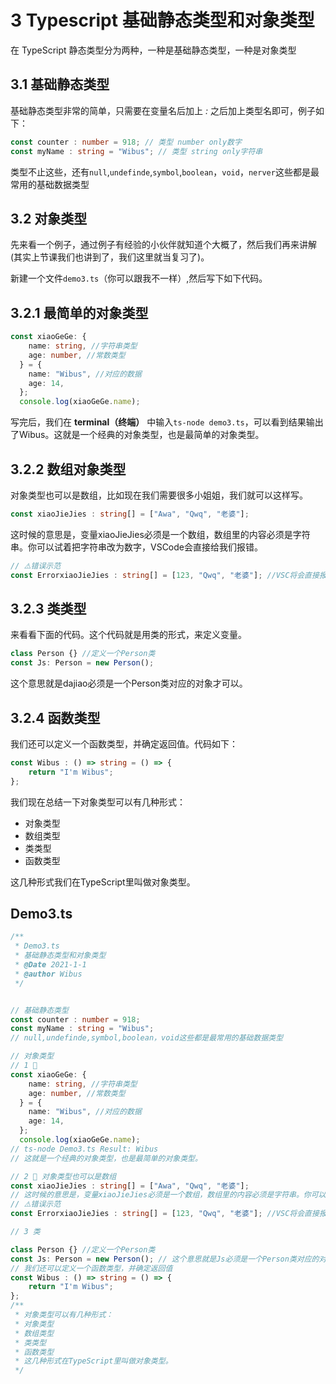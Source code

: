 # 3 Typescript 基础静态类型和对象类型

在 TypeScript 静态类型分为两种，一种是基础静态类型，一种是对象类型

## 3.1 基础静态类型

基础静态类型非常的简单，只需要在变量名后加上 *:* 之后加上类型名即可，例子如下：

```typescript
const counter : number = 918; // 类型 number only数字
const myName : string = "Wibus"; // 类型 string only字符串
```

类型不止这些，还有`null`,`undefinde`,`symbol`,`boolean`，`void`，`nerver`这些都是最常用的基础数据类型

## 3.2 对象类型

先来看一个例子，通过例子有经验的小伙伴就知道个大概了，然后我们再来讲解(其实上节课我们也讲到了，我们这里就当复习了)。

新建一个文件`demo3.ts`（你可以跟我不一样）,然后写下如下代码。

## 3.2.1 最简单的对象类型
```typescript
const xiaoGeGe: {
    name: string, //字符串类型
    age: number, //常数类型
  } = {
    name: "Wibus", //对应的数据
    age: 14,
  };
  console.log(xiaoGeGe.name);
```

写完后，我们在 **terminal（终端）** 中输入`ts-node demo3.ts`，可以看到结果输出了Wibus。这就是一个经典的对象类型，也是最简单的对象类型。

## 3.2.2 数组对象类型

对象类型也可以是数组，比如现在我们需要很多小姐姐，我们就可以这样写。

```typescript
const xiaoJieJies : string[] = ["Awa", "Qwq", "老婆"];
```

这时候的意思是，变量xiaoJieJies必须是一个数组，数组里的内容必须是字符串。你可以试着把字符串改为数字，VSCode会直接给我们报错。

```typescript
// ⚠️错误示范
const ErrorxiaoJieJies : string[] = [123, "Qwq", "老婆"]; //VSC将会直接报错
```

## 3.2.3 类类型

来看看下面的代码。这个代码就是用类的形式，来定义变量。

```typescript
class Person {} //定义一个Person类
const Js: Person = new Person();
```

这个意思就是dajiao必须是一个Person类对应的对象才可以。

## 3.2.4 函数类型

我们还可以定义一个函数类型，并确定返回值。代码如下：

```typescript
const Wibus : () => string = () => {
    return "I'm Wibus";
};
```

我们现在总结一下对象类型可以有几种形式：

- 对象类型
- 数组类型
- 类类型
- 函数类型

这几种形式我们在TypeScript里叫做对象类型。

## Demo3.ts

```typescript
/**
 * Demo3.ts
 * 基础静态类型和对象类型
 * @Date 2021-1-1
 * @author Wibus
 */


// 基础静态类型
const counter : number = 918;
const myName : string = "Wibus";
// null,undefinde,symbol,boolean，void这些都是最常用的基础数据类型

// 对象类型
// 1 🌰
const xiaoGeGe: {
    name: string, //字符串类型
    age: number, //常数类型
  } = {
    name: "Wibus", //对应的数据
    age: 14,
  };
  console.log(xiaoGeGe.name);
// ts-node Demo3.ts Result: Wibus
// 这就是一个经典的对象类型，也是最简单的对象类型。

// 2 🌰 对象类型也可以是数组
const xiaoJieJies : string[] = ["Awa", "Qwq", "老婆"]; 
// 这时候的意思是，变量xiaoJieJies必须是一个数组，数组里的内容必须是字符串。你可以试着把字符串改为数字，VSCode会直接给我们报错。
// ⚠️错误示范
const ErrorxiaoJieJies : string[] = [123, "Qwq", "老婆"]; //VSC将会直接报错

// 3 类

class Person {} //定义一个Person类
const Js: Person = new Person(); // 这个意思就是Js必须是一个Person类对应的对象才可以
// 我们还可以定义一个函数类型，并确定返回值
const Wibus : () => string = () => {
    return "I'm Wibus";
};
/**
 * 对象类型可以有几种形式：
 * 对象类型
 * 数组类型
 * 类类型
 * 函数类型
 * 这几种形式在TypeScript里叫做对象类型。
 */
```